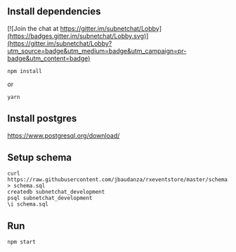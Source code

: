 ## Install dependencies

[![Join the chat at https://gitter.im/subnetchat/Lobby](https://badges.gitter.im/subnetchat/Lobby.svg)](https://gitter.im/subnetchat/Lobby?utm_source=badge&utm_medium=badge&utm_campaign=pr-badge&utm_content=badge)

    npm install

or

    yarn

## Install postgres

https://www.postgresql.org/download/

## Setup schema

    curl https://raw.githubusercontent.com/jbaudanza/rxeventstore/master/schema.sql > schema.sql
    createdb subnetchat_development
    psql subnetchat_development
    \i schema.sql

## Run

    npm start
